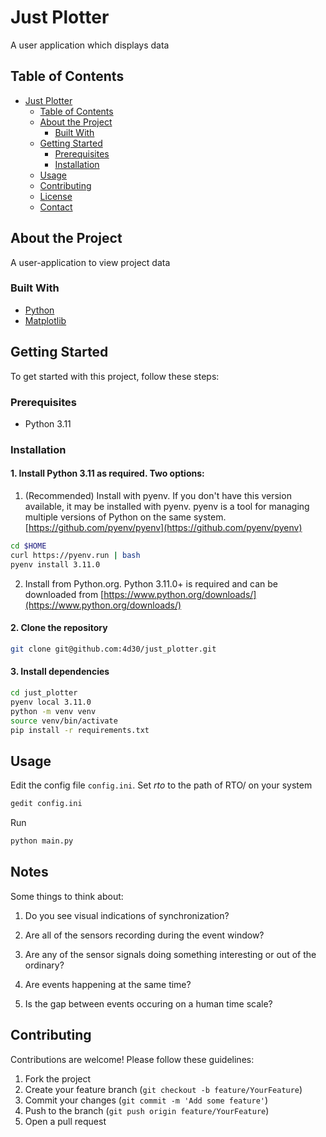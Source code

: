 # Just Plotter

A user application which displays data

## Table of Contents

- [Just Plotter](#just-plotter)
  - [Table of Contents](#table-of-contents)
  - [About the Project](#about-the-project)
    - [Built With](#built-with)
  - [Getting Started](#getting-started)
    - [Prerequisites](#prerequisites)
    - [Installation](#installation)
  - [Usage](#usage)
  - [Contributing](#contributing)
  - [License](#license)
  - [Contact](#contact)

## About the Project

A user-application to view project data

### Built With

- [Python](https://www.python.org/)
- [Matplotlib](https://matplotlib.org/)

## Getting Started

To get started with this project, follow these steps:

### Prerequisites

- Python 3.11

### Installation

#### 1. Install Python 3.11 as required. Two options:

1. (Recommended) Install with pyenv.
If you don't have this version available, it may be installed with pyenv.
pyenv is a tool for managing multiple versions of Python on the same system.
[https://github.com/pyenv/pyenv](https://github.com/pyenv/pyenv)

```sh
cd $HOME
curl https://pyenv.run | bash
pyenv install 3.11.0
```

2. Install from Python.org. Python 3.11.0+ is required and can be downloaded from [https://www.python.org/downloads/](https://www.python.org/downloads/)

#### 2. Clone the repository
   ```sh
   git clone git@github.com:4d30/just_plotter.git
   ```

#### 3. Install dependencies
   ```sh
   cd just_plotter
   pyenv local 3.11.0
   python -m venv venv
   source venv/bin/activate
   pip install -r requirements.txt
   ```

## Usage

Edit the config file `config.ini`. Set *rto* to the path of RTO/ on your system 
```sh
gedit config.ini
```
Run
```sh
python main.py
```

## Notes

Some things to think about:

1. Do you see visual indications of synchronization? 

2. Are all of the sensors recording during the event window?

3. Are any of the sensor signals doing something interesting or out of the
   ordinary?

4. Are events happening at the same time?

5. Is the gap between events occuring on a human time scale?

## Contributing

Contributions are welcome! Please follow these guidelines:

1. Fork the project
2. Create your feature branch (`git checkout -b feature/YourFeature`)
3. Commit your changes (`git commit -m 'Add some feature'`)
4. Push to the branch (`git push origin feature/YourFeature`)
5. Open a pull request

